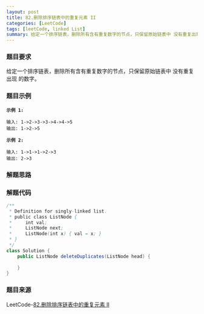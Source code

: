 ```yaml
---
layout: post
title: 82.删除排序链表中的重复元素 II
categories: [LeetCode]
tags: [leetCode, linked List]
summary: 给定一个排序链表，删除所有含有重复数字的节点，只保留原始链表中 没有重复出现 的数字。
---
```


### 题目要求
给定一个排序链表，删除所有含有重复数字的节点，只保留原始链表中 没有重复出现 的数字。

### 题目示例
**`示例 1:`**
```
输入: 1->2->3->3->4->4->5
输出: 1->2->5
```

**`示例 2:`**
```
输入: 1->1->1->2->3
输出: 2->3
```

### 解题思路



### 解题代码
```java
/**
 * Definition for singly-linked list.
 * public class ListNode {
 *     int val;
 *     ListNode next;
 *     ListNode(int x) { val = x; }
 * }
 */
class Solution {
    public ListNode deleteDuplicates(ListNode head) {
        
    }
}
```

### 题目来源
LeetCode-[82.删除排序链表中的重复元素 II](https://leetcode-cn.com/problems/remove-linked-list-elements-ii/)

